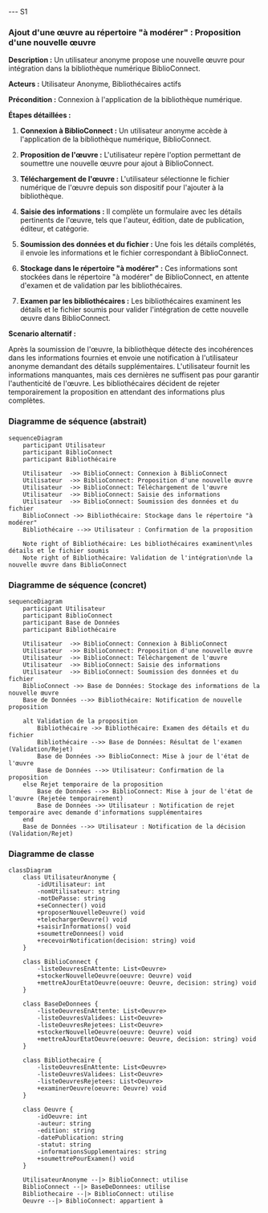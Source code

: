 --- S1 
### Ajout d'une œuvre au répertoire "à modérer" : Proposition d'une nouvelle œuvre

**Description :** Un utilisateur anonyme propose une nouvelle œuvre pour intégration dans la bibliothèque numérique BiblioConnect.

**Acteurs :** Utilisateur Anonyme, Bibliothécaires actifs

**Précondition :** Connexion à l'application de la bibliothèque numérique.

**Étapes détaillées :**

1. **Connexion à BiblioConnect :** Un utilisateur anonyme accède à l'application de la bibliothèque numérique, BiblioConnect.

2. **Proposition de l'œuvre :** L'utilisateur repère l'option permettant de soumettre une nouvelle œuvre pour ajout à BiblioConnect.

3. **Téléchargement de l'œuvre :** L'utilisateur sélectionne le fichier numérique de l'œuvre depuis son dispositif pour l'ajouter à la bibliothèque.

4. **Saisie des informations :** Il complète un formulaire avec les détails pertinents de l'œuvre, tels que l'auteur, édition, date de publication, éditeur, et catégorie.

5. **Soumission des données et du fichier :** Une fois les détails complétés, il envoie les informations et le fichier correspondant à BiblioConnect.

6. **Stockage dans le répertoire "à modérer" :** Ces informations sont stockées dans le répertoire "à modérer" de BiblioConnect, en attente d'examen et de validation par les bibliothécaires.

7. **Examen par les bibliothécaires :** Les bibliothécaires examinent les détails et le fichier soumis pour valider l'intégration de cette nouvelle œuvre dans BiblioConnect.

**Scenario alternatif :**

Après la soumission de l'œuvre, la bibliothèque détecte des incohérences dans les informations fournies et envoie une notification à l'utilisateur anonyme demandant des détails supplémentaires. L'utilisateur fournit les informations manquantes, mais ces dernières ne suffisent pas pour garantir l'authenticité de l'œuvre. Les bibliothécaires décident de rejeter temporairement la proposition en attendant des informations plus complètes.


### Diagramme de séquence (abstrait)

```mermaid
sequenceDiagram
    participant Utilisateur
    participant BiblioConnect
    participant Bibliothécaire

    Utilisateur  ->> BiblioConnect: Connexion à BiblioConnect
    Utilisateur  ->> BiblioConnect: Proposition d'une nouvelle œuvre
    Utilisateur  ->> BiblioConnect: Téléchargement de l'œuvre
    Utilisateur  ->> BiblioConnect: Saisie des informations
    Utilisateur  ->> BiblioConnect: Soumission des données et du fichier
    BiblioConnect ->> Bibliothécaire: Stockage dans le répertoire "à modérer"
    Bibliothécaire -->> Utilisateur : Confirmation de la proposition

    Note right of Bibliothécaire: Les bibliothécaires examinent\nles détails et le fichier soumis
    Note right of Bibliothécaire: Validation de l'intégration\nde la nouvelle œuvre dans BiblioConnect
```

### Diagramme de séquence (concret)

```mermaid
sequenceDiagram
    participant Utilisateur
    participant BiblioConnect
    participant Base de Données
    participant Bibliothécaire

    Utilisateur  ->> BiblioConnect: Connexion à BiblioConnect
    Utilisateur  ->> BiblioConnect: Proposition d'une nouvelle œuvre
    Utilisateur  ->> BiblioConnect: Téléchargement de l'œuvre
    Utilisateur  ->> BiblioConnect: Saisie des informations
    Utilisateur  ->> BiblioConnect: Soumission des données et du fichier
    BiblioConnect ->> Base de Données: Stockage des informations de la nouvelle œuvre
    Base de Données -->> Bibliothécaire: Notification de nouvelle proposition

    alt Validation de la proposition
        Bibliothécaire ->> Bibliothécaire: Examen des détails et du fichier
        Bibliothécaire -->> Base de Données: Résultat de l'examen (Validation/Rejet)
        Base de Données ->> BiblioConnect: Mise à jour de l'état de l'œuvre
        Base de Données -->> Utilisateur: Confirmation de la proposition
    else Rejet temporaire de la proposition
        Base de Données -->> BiblioConnect: Mise à jour de l'état de l'œuvre (Rejetée temporairement)
        Base de Données ->> Utilisateur : Notification de rejet temporaire avec demande d'informations supplémentaires
    end
    Base de Données -->> Utilisateur : Notification de la décision (Validation/Rejet)
```

### Diagramme de classe

```mermaid
classDiagram
    class UtilisateurAnonyme { 
        -idUtilisateur: int
        -nomUtilisateur: string
        -motDePasse: string
        +seConnecter() void
        +proposerNouvelleOeuvre() void
        +telechargerOeuvre() void
        +saisirInformations() void
        +soumettreDonnees() void
        +recevoirNotification(decision: string) void
    }

    class BiblioConnect {
        -listeOeuvresEnAttente: List<Oeuvre>
        +stockerNouvelleOeuvre(oeuvre: Oeuvre) void
        +mettreAJourEtatOeuvre(oeuvre: Oeuvre, decision: string) void
    }

    class BaseDeDonnees { 
        -listeOeuvresEnAttente: List<Oeuvre>
        -listeOeuvresValidees: List<Oeuvre>
        -listeOeuvresRejetees: List<Oeuvre>
        +stockerNouvelleOeuvre(oeuvre: Oeuvre) void
        +mettreAJourEtatOeuvre(oeuvre: Oeuvre, decision: string) void
    }

    class Bibliothecaire { 
        -listeOeuvresEnAttente: List<Oeuvre>
        -listeOeuvresValidees: List<Oeuvre>
        -listeOeuvresRejetees: List<Oeuvre>
        +examinerOeuvre(oeuvre: Oeuvre) void
    }

    class Oeuvre { 
        -idOeuvre: int
        -auteur: string
        -edition: string
        -datePublication: string
        -statut: string
        -informationsSupplementaires: string
        +soumettrePourExamen() void
    }

    UtilisateurAnonyme --|> BiblioConnect: utilise
    BiblioConnect --|> BaseDeDonnees: utilise
    Bibliothecaire --|> BiblioConnect: utilise
    Oeuvre --|> BiblioConnect: appartient à

```
